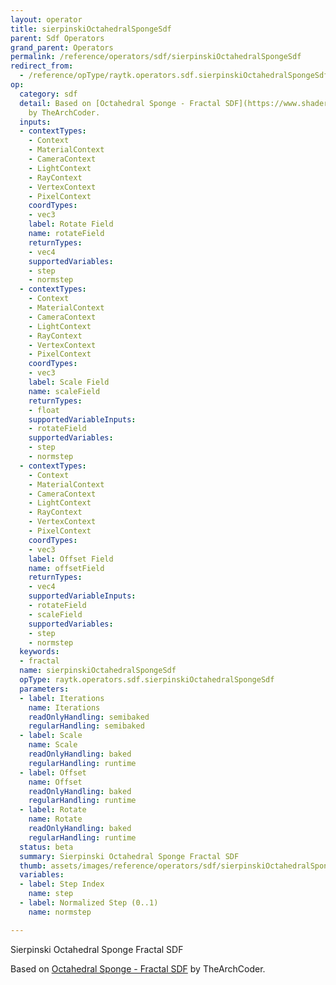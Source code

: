 ```yaml
---
layout: operator
title: sierpinskiOctahedralSpongeSdf
parent: Sdf Operators
grand_parent: Operators
permalink: /reference/operators/sdf/sierpinskiOctahedralSpongeSdf
redirect_from:
  - /reference/opType/raytk.operators.sdf.sierpinskiOctahedralSpongeSdf/
op:
  category: sdf
  detail: Based on [Octahedral Sponge - Fractal SDF](https://www.shadertoy.com/view/Wc2GWG)
    by TheArchCoder.
  inputs:
  - contextTypes:
    - Context
    - MaterialContext
    - CameraContext
    - LightContext
    - RayContext
    - VertexContext
    - PixelContext
    coordTypes:
    - vec3
    label: Rotate Field
    name: rotateField
    returnTypes:
    - vec4
    supportedVariables:
    - step
    - normstep
  - contextTypes:
    - Context
    - MaterialContext
    - CameraContext
    - LightContext
    - RayContext
    - VertexContext
    - PixelContext
    coordTypes:
    - vec3
    label: Scale Field
    name: scaleField
    returnTypes:
    - float
    supportedVariableInputs:
    - rotateField
    supportedVariables:
    - step
    - normstep
  - contextTypes:
    - Context
    - MaterialContext
    - CameraContext
    - LightContext
    - RayContext
    - VertexContext
    - PixelContext
    coordTypes:
    - vec3
    label: Offset Field
    name: offsetField
    returnTypes:
    - vec4
    supportedVariableInputs:
    - rotateField
    - scaleField
    supportedVariables:
    - step
    - normstep
  keywords:
  - fractal
  name: sierpinskiOctahedralSpongeSdf
  opType: raytk.operators.sdf.sierpinskiOctahedralSpongeSdf
  parameters:
  - label: Iterations
    name: Iterations
    readOnlyHandling: semibaked
    regularHandling: semibaked
  - label: Scale
    name: Scale
    readOnlyHandling: baked
    regularHandling: runtime
  - label: Offset
    name: Offset
    readOnlyHandling: baked
    regularHandling: runtime
  - label: Rotate
    name: Rotate
    readOnlyHandling: baked
    regularHandling: runtime
  status: beta
  summary: Sierpinski Octahedral Sponge Fractal SDF
  thumb: assets/images/reference/operators/sdf/sierpinskiOctahedralSpongeSdf_thumb.png
  variables:
  - label: Step Index
    name: step
  - label: Normalized Step (0..1)
    name: normstep

---
```



Sierpinski Octahedral Sponge Fractal SDF

Based on [Octahedral Sponge - Fractal SDF](https://www.shadertoy.com/view/Wc2GWG) by TheArchCoder.